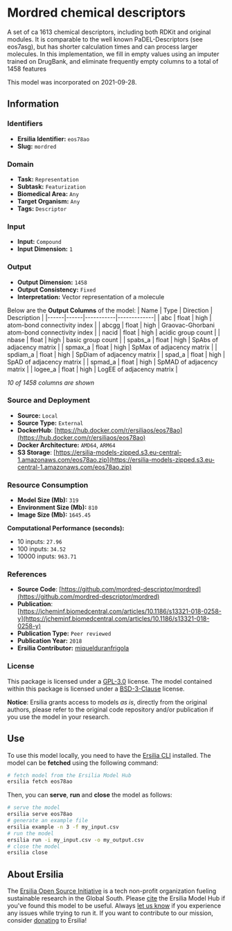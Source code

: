 # Mordred chemical descriptors

A set of ca 1613 chemical descriptors, including both RDKit and original modules. It is comparable to the well known PaDEL-Descriptors (see eos7asg), but has shorter calculation times and can process larger molecules. In this implementation, we fill in empty values using an imputer trained on DrugBank, and eliminate frequently empty columns to a total of 1458 features

This model was incorporated on 2021-09-28.


## Information
### Identifiers
- **Ersilia Identifier:** `eos78ao`
- **Slug:** `mordred`

### Domain
- **Task:** `Representation`
- **Subtask:** `Featurization`
- **Biomedical Area:** `Any`
- **Target Organism:** `Any`
- **Tags:** `Descriptor`

### Input
- **Input:** `Compound`
- **Input Dimension:** `1`

### Output
- **Output Dimension:** `1458`
- **Output Consistency:** `Fixed`
- **Interpretation:** Vector representation of a molecule

Below are the **Output Columns** of the model:
| Name | Type | Direction | Description |
|------|------|-----------|-------------|
| abc | float | high | atom-bond connectivity index |
| abcgg | float | high | Graovac-Ghorbani atom-bond connectivity index |
| nacid | float | high | acidic group count |
| nbase | float | high | basic group count |
| spabs_a | float | high | SpAbs of adjacency matrix |
| spmax_a | float | high | SpMax of adjacency matrix |
| spdiam_a | float | high | SpDiam of adjacency matrix |
| spad_a | float | high | SpAD of adjacency matrix |
| spmad_a | float | high | SpMAD of adjacency matrix |
| logee_a | float | high | LogEE of adjacency matrix |

_10 of 1458 columns are shown_
### Source and Deployment
- **Source:** `Local`
- **Source Type:** `External`
- **DockerHub**: [https://hub.docker.com/r/ersiliaos/eos78ao](https://hub.docker.com/r/ersiliaos/eos78ao)
- **Docker Architecture:** `AMD64`, `ARM64`
- **S3 Storage**: [https://ersilia-models-zipped.s3.eu-central-1.amazonaws.com/eos78ao.zip](https://ersilia-models-zipped.s3.eu-central-1.amazonaws.com/eos78ao.zip)

### Resource Consumption
- **Model Size (Mb):** `319`
- **Environment Size (Mb):** `810`
- **Image Size (Mb):** `1645.45`

**Computational Performance (seconds):**
- 10 inputs: `27.96`
- 100 inputs: `34.52`
- 10000 inputs: `963.71`

### References
- **Source Code**: [https://github.com/mordred-descriptor/mordred](https://github.com/mordred-descriptor/mordred)
- **Publication**: [https://jcheminf.biomedcentral.com/articles/10.1186/s13321-018-0258-y](https://jcheminf.biomedcentral.com/articles/10.1186/s13321-018-0258-y)
- **Publication Type:** `Peer reviewed`
- **Publication Year:** `2018`
- **Ersilia Contributor:** [miquelduranfrigola](https://github.com/miquelduranfrigola)

### License
This package is licensed under a [GPL-3.0](https://github.com/ersilia-os/ersilia/blob/master/LICENSE) license. The model contained within this package is licensed under a [BSD-3-Clause](LICENSE) license.

**Notice**: Ersilia grants access to models _as is_, directly from the original authors, please refer to the original code repository and/or publication if you use the model in your research.


## Use
To use this model locally, you need to have the [Ersilia CLI](https://github.com/ersilia-os/ersilia) installed.
The model can be **fetched** using the following command:
```bash
# fetch model from the Ersilia Model Hub
ersilia fetch eos78ao
```
Then, you can **serve**, **run** and **close** the model as follows:
```bash
# serve the model
ersilia serve eos78ao
# generate an example file
ersilia example -n 3 -f my_input.csv
# run the model
ersilia run -i my_input.csv -o my_output.csv
# close the model
ersilia close
```

## About Ersilia
The [Ersilia Open Source Initiative](https://ersilia.io) is a tech non-profit organization fueling sustainable research in the Global South.
Please [cite](https://github.com/ersilia-os/ersilia/blob/master/CITATION.cff) the Ersilia Model Hub if you've found this model to be useful. Always [let us know](https://github.com/ersilia-os/ersilia/issues) if you experience any issues while trying to run it.
If you want to contribute to our mission, consider [donating](https://www.ersilia.io/donate) to Ersilia!
